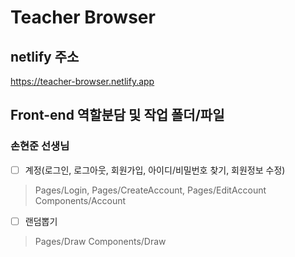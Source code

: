 # Teacher Browser

## netlify 주소
https://teacher-browser.netlify.app

## Front-end 역할분담 및 작업 폴더/파일

### 손현준 선생님
* [ ] 계정(로그인, 로그아웃, 회원가입, 아이디/비밀번호 찾기, 회원정보 수정)   
> Pages/Login, Pages/CreateAccount, Pages/EditAccount
> Components/Account

* [ ] 랜덤뽑기
> Pages/Draw
> Components/Draw